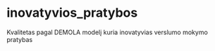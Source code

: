inovatyvios_pratybos
====================

Kvalitetas pagal DEMOLA modelį kuria inovatyvias verslumo mokymo pratybas